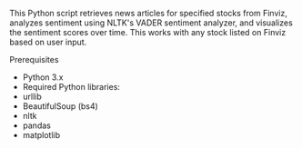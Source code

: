 This Python script retrieves news articles for specified stocks from Finviz, analyzes sentiment using NLTK's VADER sentiment analyzer, and visualizes the sentiment scores over time. This works with any stock listed on Finviz based on user input. 

Prerequisites
- Python 3.x
- Required Python libraries:
- urllib
- BeautifulSoup (bs4)
- nltk
- pandas
- matplotlib
